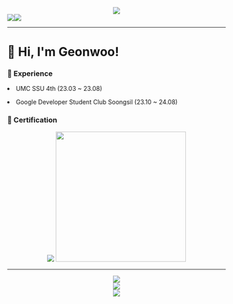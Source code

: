 <div align="center">
    <img src="https://capsule-render.vercel.app/api?type=waving&color=gradient&height=250&section=header&text=Geonwoo%20Pack&fontSize=70">
</div><a href="https://packdev937.oopy.io/" target="_blank"><img src="https://img.shields.io/badge/Notion-000000?style=flat-square&logo=Notion&logoColor=white"/></a><img src="https://img.shields.io/badge/packdev937@gmail.com-EA4335?style=flat-square&logo=Gmail&logoColor=white"/>

---

<div align="left">
    <h1>👋 Hi, I'm Geonwoo!</h1>
    <h3>🌱 Experience</h3>
    <li> UMC SSU 4th (23.03 ~ 23.08)</p>
    <li> Google Developer Student Club Soongsil (23.10 ~ 24.08)</p>
</div>
<h3>🚀 Certification</h3>
<div align="center">
    <img src="https://github.com/packdev937/packdev937/assets/89628690/a18a2c90-8103-4bde-bf6c-6f7dade7ecb4">
    <img src="https://github.com/packdev937/packdev937/assets/89628690/b91b02ff-dcaa-4f7e-8c60-1385f808df24" width="300">
</div>

---

<div align="center">
      <a href="https://solved.ac/packdev937"><img src="http://mazassumnida.wtf/api/generate_badge?boj=packdev937"></a><br>
    <img src="https://github-readme-stats.vercel.app/api?username=packdev937&show_icons=true&theme=gruvbox"> <br>
</div>

<div align="center">
    <a href="https://hits.seeyoufarm.com/api/count/incr/badge.svg?url=https%3A%2F%2Fgithub.com%2Fpackdev937&count_bg=%2379C83D&title_bg=%23555555&icon=&icon_color=%23E7E7E7&title=hits&edge_flat=false">
        <img src="https://hits.seeyoufarm.com/api/count/incr/badge.svg?url=https%3A%2F%2Fgithub.com%2Fpackdev937&count_bg=%2379C83D&title_bg=%23555555&icon=&icon_color=%23E7E7E7&title=hits&edge_flat=false">
    </a>
</div>
